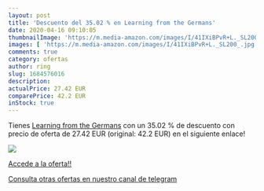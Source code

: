 ```yaml
---
layout: post
title: 'Descuento del 35.02 % en Learning from the Germans'
date: 2020-04-16 09:10:05
thumbnailImage: 'https://m.media-amazon.com/images/I/41IXiBPvR+L._SL200_.jpg'
images: [ 'https://m.media-amazon.com/images/I/41IXiBPvR+L._SL200_.jpg' ]
comments: true
category: ofertas
author: ring
slug: 1684576016
description:
actualPrice: 27.42 EUR
comparePrice: 42.2 EUR
inStock: true
---
```


Tienes [Learning from the Germans](https://www.amazon.com/dp/1684576016/?tag=redken08-20) con un 35.02 % de descuento con precio de oferta de 27.42 EUR (original: 42.2 EUR) en el siguiente enlace!

[![](https://m.media-amazon.com/images/I/41IXiBPvR+L._SL200_.jpg)](https://www.amazon.com/dp/1684576016/?tag=redken08-20)

[Accede a la oferta!!](https://www.amazon.com/dp/1684576016/?tag=redken08-20)

[Consulta otras ofertas en nuestro canal de telegram](https://t.me/s/ofertas25)
